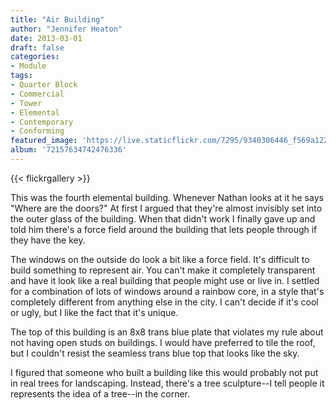```yaml
---
title: "Air Building"
author: "Jennifer Heaton"
date: 2013-03-01
draft: false
categories:
- Module
tags:
- Quarter Block
- Commercial
- Tower
- Elemental
- Contemporary
- Conforming
featured_image: 'https://live.staticflickr.com/7295/9340306446_f569a122af_b.jpg'
album: '72157634742476336'
---
```


{{< flickrgallery >}}

This was the fourth elemental building. Whenever Nathan looks at it he says "Where are the doors?" At first I argued that they're almost invisibly set into the outer glass of the building. When that didn't work I finally gave up and told him there's a force field around the building that lets people through if they have the key.

The windows on the outside do look a bit like a force field. It's difficult to build something to represent air. You can't make it completely transparent and have it look like a real building that people might use or live in. I settled for a combination of lots of windows around a rainbow core, in a style that's completely different from anything else in the city. I can't decide if it's cool or ugly, but I like the fact that it's unique. 

The top of this building is an 8x8 trans blue plate that violates my rule about not having open studs on buildings. I would have preferred to tile the roof, but I couldn't resist the seamless trans blue top that looks like the sky.

I figured that someone who built a building like this would probably not put in real trees for landscaping. Instead, there's a tree sculpture--I tell people it represents the idea of a tree--in the corner.
